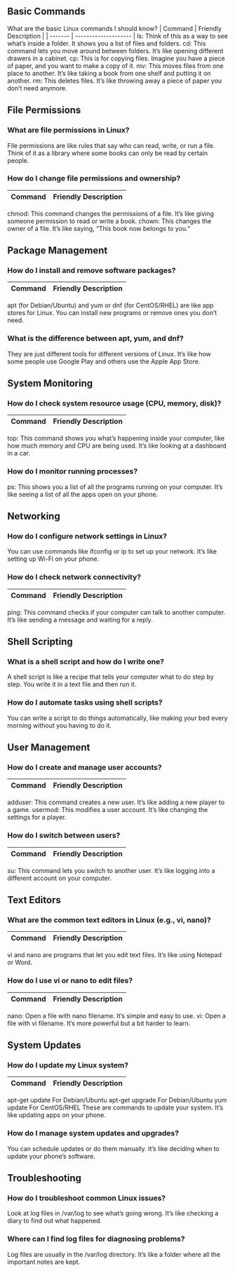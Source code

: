 



## Basic Commands
What are the basic Linux commands I should know?
| Command | Friendly Description |
| ------- | -------------------- |
ls: Think of this as a way to see what’s inside a folder. It shows you a list of files and folders.
cd: This command lets you move around between folders. It’s like opening different drawers in a cabinet.
cp: This is for copying files. Imagine you have a piece of paper, and you want to make a copy of it.
mv: This moves files from one place to another. It’s like taking a book from one shelf and putting it on another.
rm: This deletes files. It’s like throwing away a piece of paper you don’t need anymore.


## File Permissions
### What are file permissions in Linux?
File permissions are like rules that say who can read, write, or run a file. Think of it as a library where some books can only be read by certain people.
### How do I change file permissions and ownership?
| Command | Friendly Description |
| ------- | -------------------- |
chmod: This command changes the permissions of a file. It’s like giving someone permission to read or write a book.
chown: This changes the owner of a file. It’s like saying, “This book now belongs to you.”


## Package Management
### How do I install and remove software packages?
| Command | Friendly Description |
| ------- | -------------------- |
apt (for Debian/Ubuntu) and yum or dnf (for CentOS/RHEL) are like app stores for Linux. You can install new programs or remove ones you don’t need.
### What is the difference between apt, yum, and dnf?
They are just different tools for different versions of Linux. It’s like how some people use Google Play and others use the Apple App Store.


## System Monitoring
### How do I check system resource usage (CPU, memory, disk)?
| Command | Friendly Description |
| ------- | -------------------- |
top: This command shows you what’s happening inside your computer, like how much memory and CPU are being used. It’s like looking at a dashboard in a car.
### How do I monitor running processes?
ps: This shows you a list of all the programs running on your computer. It’s like seeing a list of all the apps open on your phone.


## Networking
### How do I configure network settings in Linux?
You can use commands like ifconfig or ip to set up your network. It’s like setting up Wi-Fi on your phone.
### How do I check network connectivity?
| Command | Friendly Description |
| ------- | -------------------- |
ping: This command checks if your computer can talk to another computer. It’s like sending a message and waiting for a reply.


## Shell Scripting
### What is a shell script and how do I write one?

A shell script is like a recipe that tells your computer what to do step by step. You write it in a text file and then run it.
### How do I automate tasks using shell scripts?
You can write a script to do things automatically, like making your bed every morning without you having to do it.


## User Management
### How do I create and manage user accounts?
| Command | Friendly Description |
| ------- | -------------------- |
adduser: This command creates a new user. It’s like adding a new player to a game.
usermod: This modifies a user account. It’s like changing the settings for a player.
### How do I switch between users?
| Command | Friendly Description |
| ------- | -------------------- |
su: This command lets you switch to another user. It’s like logging into a different account on your computer.


## Text Editors
### What are the common text editors in Linux (e.g., vi, nano)?
| Command | Friendly Description |
| ------- | -------------------- |
vi and nano are programs that let you edit text files. It’s like using Notepad or Word.
### How do I use vi or nano to edit files?
| Command | Friendly Description |
| ------- | -------------------- |
nano: Open a file with nano filename. It’s simple and easy to use.
vi: Open a file with vi filename. It’s more powerful but a bit harder to learn.


## System Updates
### How do I update my Linux system?
| Command | Friendly Description |
| ------- | -------------------- |
apt-get update For Debian/Ubuntu 
apt-get upgrade For Debian/Ubuntu
yum update For CentOS/RHEL
These are commands to update your system. 
It’s like updating apps on your phone.
### How do I manage system updates and upgrades?
You can schedule updates or do them manually. It’s like deciding when to update your phone’s software.


## Troubleshooting
### How do I troubleshoot common Linux issues?
Look at log files in /var/log to see what’s going wrong. It’s like checking a diary to find out what happened.
### Where can I find log files for diagnosing problems?
Log files are usually in the /var/log directory. It’s like a folder where all the important notes are kept.
